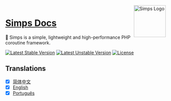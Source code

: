 <img align="right" width="100" src="https://cdn.jsdelivr.net/gh/simple-swoole/docs/docs/logo.png" alt="Simps Logo"/>

<h1 align="left"><a href="https://doc.simps.io">Simps Docs</a></h1>

🚀 Simps is a simple, lightweight and high-performance PHP coroutine framework.

[![Latest Stable Version](https://poser.pugx.org/simple-swoole/simps/v/stable.svg)](https://packagist.org/packages/simple-swoole/simps) 
[![Latest Unstable Version](https://poser.pugx.org/simple-swoole/simps/v/unstable.svg)](https://packagist.org/packages/simple-swoole/simps)
[![License](https://poser.pugx.org/simple-swoole/simps/license)](https://packagist.org/packages/simple-swoole/simps) 

## Translations

* [x] [简体中文](https://simps.io/#/zh-cn/)
* [x] [English](https://simps.io/#/en/)
* [x] [Português](https://simps.io/#/pt-br/)